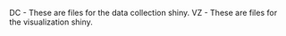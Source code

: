 DC - These are files for the data collection shiny.
VZ - These are files for the visualization shiny.
